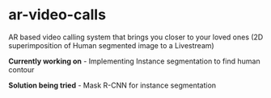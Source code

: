 # ar-video-calls
AR based video calling system that brings you closer to your loved ones
(2D superimposition of Human segmented image to a Livestream)

<b>Currently working on</b> - Implementing Instance segmentation to find human contour

<b>Solution being tried</b> - Mask R-CNN for instance segmentation
